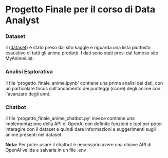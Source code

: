 # Progetto Finale per il corso di Data Analyst

### Dataset

Il ([dataset](https://www.kaggle.com/datasets/tanishksharma9905/top-popular-anime)) è stato preso dal sito kaggle e riguarda una lista piuttosto esaustive di tutti gli anime prodotti. I dati sono stati presi dal famoso sito MyAnimeList.

### Analisi Esplorativa

Il file 'progetto_finale_anime.ipynb' contiene una prima analisi dei dati, con un particolare focus sull'andamento dei punteggi (score) degli anime con l'avanzare degli anni.

### Chatbot

Il file 'progetto_finale_anime_chatbot.py' invece contiene una implementazione della API di OpenAI con definite funzioni e tool per poter interagire con il dataset e quindi dare informazioni e suggerimenti sugli anime presenti nel dataset.

**Nota:** Per poter usare il chatbot è necessario avere una chiave API di OpenAI valida e salvarla in un file .env